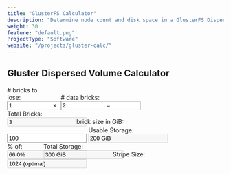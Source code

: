 ```yaml
---
title: "GlusterFS Calculator"
description: "Determine node count and disk space in a GlusterFS Dispersed volume."
weight: 30
feature: "default.png"
ProjectType: "Software"
website: "/projects/gluster-calc/"
---
```


<style type="text/css">

	#gluster-calc-form{
		width: 80%;
	}

	#parityBricks{
		display: inline-block;
		width: 24%;
	}

	span.first-row{
		display: inline-block;
		width: 5%;
		text-align: center;
	}

	#dataBricks{
		display: inline-block;
		width: 24%;
	}

	#totalBricks{
		display: inline-block;
		width: 39%;
	}

	#usableStorage{
		display: inline-block;
		width: 39%;
	}

	#percentStorage{
		display: inline-block;
		width: 20%;
	}

	#totalStorage{
		display: inline-block;
		width: 39%;
	}

	#gluster-calc-form :disabled{
		color: black;
	}
</style>

<h2>Gluster Dispersed Volume Calculator</h2>

<form id="gluster-calc-form">
	<label id="parityBricks"># bricks to lose:
		<input type="text" value="1" />
	</label>
	<span class="first-row">x</span>
	<label id="dataBricks"># data bricks:
		<input type="text" value="2" />
	</label>
	<span class="first-row">=</span>
	<label id="totalBricks">Total Bricks:
		<input type="text" value="3" disabled />
	</label>
	<label id="brickSize">brick size in GiB:
		<input type="text" value="100" />
	</label>
	<label id="usableStorage">Usable Storage:
		<input type="text" value="200 GiB" disabled />
	</label>
	<label id="percentStorage">% of:
		<input type="text" value="66.0%" disabled />
	</label>
	<label id="totalStorage">Total Storage:
		<input type="text" value="300 GiB" disabled />
	</label>
	<label id="stripeSize">Stripe Size:
		<input type="text" value="1024 (optimal)" disabled />
	</label>
</form>

<script src="gluster-calc.js"></script>

<script type="text/JavaScript">

$( "#gluster-calc-form" ).change( function( event ){

	event.preventDefault();

	parityBricks = Number( $( "#parityBricks input" ).val());
	dataBricks = Number( $( "#dataBricks input" ).val());
	brickSize = Number( $( "#brickSize input" ).val());

	if( parityBricks <= 0 ){

		alert( "# of to lose bricks needs to be higher than 0!" );
		return;
	}

	totalBricks = calcTotalBricks( parityBricks, dataBricks );
	dataBricks = calcDataBricks( parityBricks, totalBricks );
	usableStorage = dvCalcUsableStorage( brickSize, dataBricks );
	totalStorage = dvCalcTotalStorage( brickSize, totalBricks );
	percSize = dvCalcStoragePercent( brickSize, dataBricks, totalBricks );
	stripeSize = calcStripeSize( dataBricks );

	$( "#dataBricks input" ).val( dataBricks );
	$( "#totalBricks input" ).val( totalBricks );
	$( "#usableStorage input" ).val( usableStorage );
	$( "#percentStorage input" ).val( percSize );
	$( "#totalStorage input" ).val( totalStorage );
	$( "#stripeSize input" ).val( stripeSize );

});

</script>
